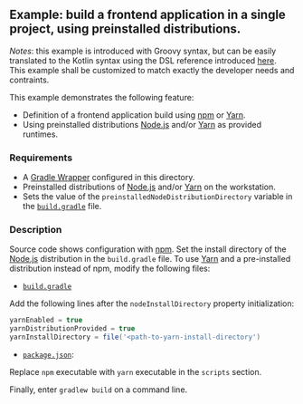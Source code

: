 ## Example: build a frontend application in a single project, using preinstalled distributions.

_Notes_: this example is introduced with Groovy syntax, but can be easily translated to the Kotlin syntax using the DSL
reference introduced [here][dsl-reference]. This example shall be customized to match exactly the developer needs and
contraints.

This example demonstrates the following feature:
- Definition of a frontend application build using [npm][npm] or [Yarn][yarn].
- Using preinstalled distributions [Node.js][nodejs] and/or [Yarn][yarn] as provided runtimes.

### Requirements

- A [Gradle Wrapper][gradle-wrapper] configured in this directory.
- Preinstalled distributions of [Node.js][nodejs] and/or [Yarn][yarn] on the workstation.
- Sets the value of the `preinstalledNodeDistributionDirectory` variable in the [`build.gradle`](build.gradle) file.

### Description

Source code shows configuration with [npm][npm]. Set the install directory of the [Node.js][nodejs] distribution in the
`build.gradle` file. To use [Yarn][yarn] and a pre-installed distribution instead of npm, modify the following files:

- [`build.gradle`](build.gradle)

Add the following lines after the `nodeInstallDirectory` property initialization:

```groovy
yarnEnabled = true
yarnDistributionProvided = true
yarnInstallDirectory = file('<path-to-yarn-install-directory')
```

- [`package.json`](package.json):

Replace `npm` executable with `yarn` executable in the `scripts` section.

Finally, enter `gradlew build` on a command line.

[dsl-reference]: <../../README.md#dsl-reference> (DSL reference)
[gradle-wrapper]: <https://docs.gradle.org/current/userguide/gradle_wrapper.html> (Gradle Wrapper)
[nodejs]: <https://nodejs.org/> (Node.js)
[npm]: <https://www.npmjs.com/> (npm)
[yarn]: <https://yarnpkg.com/> (Yarn)
